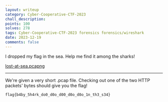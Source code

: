 ```yaml
---
layout: writeup
category: Cyber-Cooperative-CTF-2023
chall_description:
points: 100
solves: 278
tags: Cyber-Cooperative-CTF-2023 forensics forensics/wireshark
date: 2023-12-19
comments: false
---
```


I dropped my flag in the sea. Help me find it among the sharks!

[lost-at-sea.pcapng](https://github.com/Nightxade/ctf-writeups/blob/master/assets/CTFs/Cyber-Cooperative-CTF-2023/forensics/lost-at-sea.pcapng)  

---

We're given a very short .pcap file. Checking out one of the two HTTP packets' bytes should give you the flag!  

    flag{b4by_5h4rk_do0_d0o_d00_d0o_d0o_1n_th3_s34}
